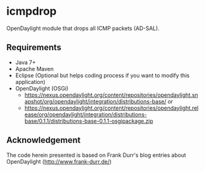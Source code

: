 # icmpdrop
OpenDaylight module that drops all ICMP packets (AD-SAL).

## Requirements

+ Java 7+
+ Apache Maven 
+ Eclipse (Optional but helps coding process if you want to modify this application)
+ OpenDaylight (OSGi)
  - https://nexus.opendaylight.org/content/repositories/opendaylight.snapshot/org/opendaylight/integration/distributions-base/  or
  - https://nexus.opendaylight.org/content/repositories/opendaylight.release/org/opendaylight/integration/distributions-base/0.1.1/distributions-base-0.1.1-osgipackage.zip

## Acknowledgement

The code herein presented is based on Frank Durr's blog entries about OpenDaylight (http://www.frank-durr.de/)


